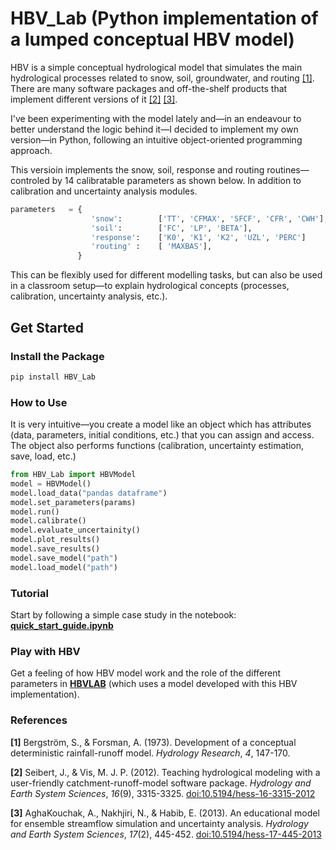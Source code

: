 # HBV_Lab (Python implementation of a lumped conceptual HBV model)

HBV is a simple conceptual hydrological model that simulates the main hydrological processes related to snow, soil, groundwater, and routing [[1]](https://iwaponline.com/hr/article/4/3/147/1357/DEVELOPMENT-OF-A-CONCEPTUAL-DETERMINISTIC-RAINFALL). There are many software packages and off-the-shelf products that implement different versions of it [[2]](https://www.geo.uzh.ch/en/units/h2k/Services/HBV-Model.html) [[3]](https://hess.copernicus.org/articles/17/445/2013/).

I've been experimenting with the model lately and—in an endeavour to better understand the logic behind it—I decided to implement my own version—in Python, following an intuitive object-oriented programming approach.

This versioin implements the snow, soil, response and routing routines—controled by 14 calibratable parameters as shown below. In addition to calibration and uncertainty analysis modules.
```python
parameters   = {
                  'snow':        ['TT', 'CFMAX', 'SFCF', 'CFR', 'CWH'],
                  'soil':        ['FC', 'LP', 'BETA'],
                  'response':    ['K0', 'K1', 'K2', 'UZL', 'PERC']
                  'routing' :    [ 'MAXBAS'],
               }
```


This can be flexibly used for different modelling tasks, but can also be used in a classroom setup—to explain hydrological concepts (processes, calibration, uncertainty analysis, etc.).

## Get Started

### Install the Package
```bash
pip install HBV_Lab
```
### How to Use
It is very intuitive—you create a model like an object which has attributes (data, parameters, initial conditions, etc.) that you can assign and access. The object also performs functions (calibration, uncertainty estimation, save, load, etc.)
```python
from HBV_Lab import HBVModel
model = HBVModel()
model.load_data("pandas dataframe")
model.set_parameters(params)
model.run()
model.calibrate()
model.evaluate_uncertainity()
model.plot_results()
model.save_results()
model.save_model("path")
model.load_model("path")
```
### Tutorial
Start by following a simple case study in the notebook:  [**quick_start_guide.ipynb**](https://github.com/abdallaox/HBV_python_implementation/blob/main/quick_start_guide.ipynb)
### Play with HBV 
Get a feeling of how HBV model work and the role of the different parameters in [**HBVLAB**](https://hbv-playground.onrender.com/HBV_playground) (which uses a model developed with this HBV implementation).
### References

**[1]** Bergström, S., & Forsman, A. (1973). Development of a conceptual deterministic rainfall-runoff model. *Hydrology Research*, *4*, 147-170.

**[2]** Seibert, J., & Vis, M. J. P. (2012). Teaching hydrological modeling with a user-friendly catchment-runoff-model software package. *Hydrology and Earth System Sciences*, *16*(9), 3315-3325. [doi:10.5194/hess-16-3315-2012](https://doi.org/10.5194/hess-16-3315-2012)

**[3]** AghaKouchak, A., Nakhjiri, N., & Habib, E. (2013). An educational model for ensemble streamflow simulation and uncertainty analysis. *Hydrology and Earth System Sciences*, *17*(2), 445-452. [doi:10.5194/hess-17-445-2013](https://doi.org/10.5194/hess-17-445-2013)

